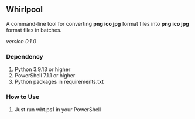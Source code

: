 ## Whirlpool

A command-line tool for converting **png ico jpg** format files into **png ico jpg** format files in batches.

*version 0.1.0*

### Dependency

1. Python 3.9.13 or higher
2. PowerShell 7.1.1 or higher
3. Python packages in requirements.txt

### How to Use

1. Just run wht.ps1 in your PowerShell